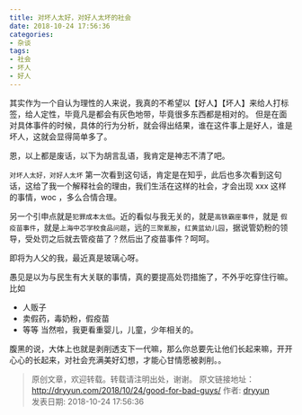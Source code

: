 ```yaml
---
title: 对坏人太好，对好人太坏的社会
date: 2018-10-24 17:56:36
categories:
- 杂谈
tags:
- 社会
- 坏人
- 好人
---
```


其实作为一个自认为理性的人来说，我真的不希望以【好人】【坏人】来给人打标签，给人定性，毕竟凡是都会有灰色地带，毕竟很多东西都是相对的。
但是在面对具体事件的时候，具体的行为分析，就会得出结果，谁在这件事上是好人，谁是坏人，这就会显得简单多了。


恩，以上都是废话，以下为胡言乱语，我肯定是神志不清了吧。
<!-- more --> 

`对坏人太好，对好人太坏` 第一次看到这句话，肯定是在知乎，此后也多次看到这句话，这给了我一个解释社会的理由，我们生活在这样的社会，才会出现 xxx 这样的事情，woc ，多么合情合理。

另一个引申点就是`犯罪成本太低`。近的看似与我无关的，就是`高铁霸座事件`，就是 `假疫苗事件`，就是`上海中芯学校食品问题`，远的`三聚氰胺`，`红黄蓝幼儿园`，据说管奶粉的领导，受处罚之后就去管疫苗了？然后出了疫苗事件？呵呵。

即将为人父的我，最近真是玻璃心呀。

愚见是以为与民生有大关联的事情，真的要提高处罚措施了，不外乎吃穿住行嘛。
比如 
- 人贩子
- 卖假药，毒奶粉，假疫苗
- 等等
当然啦，我更看重婴儿，儿童，少年相关的。


腹黑的说，大体上也就是剥削透支下一代嘛，那么你总要先让他们长起来嘛，开开心心的长起来，对社会充满美好幻想，才能心甘情愿被剥削。。




>
> 原创文章，欢迎转载。转载请注明出处，谢谢。
> 原文链接地址：http://dryyun.com/2018/10/24/good-for-bad-guys/
> 作者: [dryyun](https://dryyun.com/)  
> 发表日期: 2018-10-24 17:56:36
>